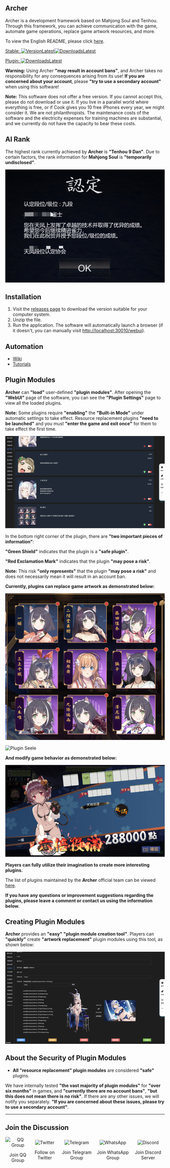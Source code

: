 ## Archer

Archer is a development framework based on Mahjong Soul and Tenhou. Through this framework, you can achieve communication with the game, automate game operations, replace game artwork resources, and more.

To view the English README, please click [here](./README_EN.md).

[Stable: ![VersionLatest](https://img.shields.io/github/release/moxcomic/archer.svg)![DownloadsLatest](https://img.shields.io/github/downloads/moxcomic/archer/latest/total.svg)](https://github.com/moxcomic/archer/releases/latest)

[Plugin: ![DownloadsLatest](https://img.shields.io/github/downloads/moxcomic/archer/plugin/total.svg)](https://github.com/moxcomic/archer/releases/plugin)

**Warning:** Using Archer **"may result in account bans"**, and Archer takes no responsibility for any consequences arising from its use! **If you are concerned about your account**, please **"try to use a secondary account"** when using this software!

**Note:** This software does not offer a free version. If you cannot accept this, please do not download or use it. If you live in a parallel world where everything is free, or if Cook gives you 10 free iPhones every year, we might consider it. We are not philanthropists. The maintenance costs of the software and the electricity expenses for training machines are substantial, and we currently do not have the capacity to bear these costs.

## AI Rank

The highest rank currently achieved by **Archer** is **"Tenhou 9 Dan"**. Due to certain factors, the rank information for **Mahjong Soul** is **"temporarily undisclosed"**.

![rank_9_dan](./rank_9_dan.jpg)

## Installation

1. Visit the [releases page](https://github.com/moxcomic/archer/releases/latest) to download the version suitable for your computer system.
2. Unzip the file.
3. Run the application. The software will automatically launch a browser (if it doesn't, you can manually visit [http://localhost:30010/webui](http://localhost:30010/webui)).

## Automation

- [Wiki](https://github.com/moxcomic/archer/wiki)
- [Tutorials](https://github.com/moxcomic/archer/blob/main/lesson/Navigation.md)

## Plugin Modules

**Archer** can **"load"** user-defined **"plugin modules"**. After opening the **"WebUI"** page of the software, you can see the **"Plugin Settings"** page to view all the loaded plugins.

**Note:** Some plugins require **"enabling"** the **"Built-in Mode"** under automatic settings to take effect. Resource replacement plugins **"need to be launched"** and you must **"enter the game and exit once"** for them to take effect the first time.

![Plugin Setting](./plugin_setting.png)

In the bottom right corner of the plugin, there are **"two important pieces of information"**:

**"Green Shield"** indicates that the plugin is a **"safe plugin"**.

**"Red Exclamation Mark"** indicates that the plugin **"may pose a risk"**.

**Note:** This risk **"only represents"** that the plugin **"may pose a risk"** and does not necessarily mean it will result in an account ban.

**Currently, plugins can replace game artwork as demonstrated below:**

![Plugin JieTouBW](./plugin_jietoubw.png)

![Plugin Seele](./plugin_seele.png)

**And modify game behavior as demonstrated below:**

![Plugin EndingEdit](./plugin_ending_edit.png)

**Players can fully utilize their imagination to create more interesting plugins.**

The list of plugins maintained by the **Archer** official team can be viewed [here](https://github.com/moxcomic/archer/releases/tag/plugin).

**If you have any questions or improvement suggestions regarding the plugins, please leave a comment or contact us using the information below.**

## Creating Plugin Modules

**Archer** provides an **"easy"** **"plugin module creation tool"**. Players can **"quickly"** create **"artwork replacement"** plugin modules using this tool, as shown below:

![Plugin Make](./plugin_make.png)

## About the Security of Plugin Modules

- **All "resource replacement" plugin modules** are considered **"safe"** plugins.

We have internally tested **"the vast majority of plugin modules"** for **"over six months"** in games, and **"currently there are no account bans"**, **"but this does not mean there is no risk"**. If there are any other issues, we will notify you separately. **"If you are concerned about these issues, please try to use a secondary account"**.

---

## Join the Discussion

<div style="display: flex; justify-content: space-around; align-items: center;">

  <!-- QQ Group -->
  <div style="text-align: center;">
    <a href="http://qm.qq.com/cgi-bin/qm/qr?_wv=1027&k=lpj-aL7OUe2vy5rSo13Pb-L5nPpLn1SQ&authKey=tlxLDUf6SOkh%2BJtfmgzYW9Ff0oScjghCKMLNRlLUuo1HKBZOk%2BHlfiVi9d05n2LX&noverify=0&group_code=813043834" target="_blank" style="text-decoration: none; color: inherit;">
      <img src="https://img.icons8.com/ios-filled/50/000000/qq.png" alt="QQ Group" width="50" height="50">
      <p>Join QQ Group</p>
    </a>
  </div>

  <!-- Twitter -->
  <div style="text-align: center;">
    <a href="https://x.com/yuukiasunahk" target="_blank" style="text-decoration: none; color: inherit;">
      <img src="https://img.icons8.com/ios-filled/50/000000/twitter.png" alt="Twitter" width="50" height="50">
      <p>Follow on Twitter</p>
    </a>
  </div>

  <!-- Telegram -->
  <div style="text-align: center;">
    <a href="https://t.me/+Ts13JAS-XBZjNWI9" target="_blank" style="text-decoration: none; color: inherit;">
      <img src="https://img.icons8.com/ios-filled/50/000000/telegram-app.png" alt="Telegram" width="50" height="50">
      <p>Join Telegram Group</p>
    </a>
  </div>

  <!-- WhatsApp -->
  <div style="text-align: center;">
    <a href="https://chat.whatsapp.com/Cx7CEyEhpJhGbUTIj8ac1U" target="_blank" style="text-decoration: none; color: inherit;">
      <img src="https://img.icons8.com/ios-filled/50/000000/whatsapp.png" alt="WhatsApp" width="50" height="50">
      <p>Join WhatsApp Group</p>
    </a>
  </div>

  <!-- Discord -->
  <div style="text-align: center;">
    <a href="https://discord.gg/xmCh63XgEB" target="_blank" style="text-decoration: none; color: inherit;">
      <img src="https://img.icons8.com/ios-filled/50/000000/discord-logo.png" alt="Discord" width="50" height="50">
      <p>Join Discord Server</p>
    </a>
  </div>

</div>
